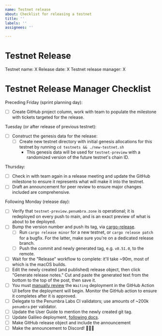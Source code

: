 ```yaml
---
name: Testnet release
about: Checklist for releasing a testnet
title: ''
labels: ''
assignees: ''

---
```


# Testnet Release

Testnet name: X
Release date: X
Testnet release manager: X

# Testnet Release Manager Checklist

Preceding Friday (sprint planning day):

- [ ] Create GitHub project column, work with team to populate the milestone with tickets targeted for the release.

Tuesday (or after release of previous testnet):

- [ ] Construct the genesis data for the release:
  - [ ] Create new testnet directory with initial genesis allocations for this testnet by running `cd testnets && ./new-testnet.sh`
    - This genesis data will be used for `testnet-preview` with a randomized version of the future testnet's chain ID.

Thursday:

- [ ] Check in with team again in a release meeting and update the GitHub milestone to ensure it represents what will make it into the testnet.
- [ ] Draft an announcement for peer review to ensure major changes included are comprehensive.

Following Monday (release day):

- [ ] Verify that `testnet-preview.penumbra.zone` is operational; it is redeployed on every push to main, and is an exact preview of what is about to be deployed.
- [ ] Bump the version number and push its tag, via [cargo-release](https://crates.io/crates/cargo-release).
    - [ ] Run `cargo release minor` for a new testnet, or `cargo release patch` for a bugfix. For the latter, make sure you're on a dedicated release branch.
    - [ ] Push the commit and newly generated tag, e.g. `v0.51.0`, to the remote.
- [ ] Wait for the "Release" workflow to complete: it'll take ~90m, most of which is the macOS builds.
- [ ] Edit the newly created (and published) release object, then click "Generate release notes." Cut and paste the generated text from the bottom to the top of the post, then save it.
- [ ] You must [manually review](https://docs.github.com/en/actions/managing-workflow-runs/reviewing-deployments) the `Waiting` deployment in the GitHub Action UI before the deployment will begin. Monitor the GitHub action to ensure it completes after it is approved.
- [ ] Delegate to the Penumbra Labs CI validators; use amounts of ~200k `penumbra` per validator.
- [ ] Update the User Guide to mention the newly created git tag.
- [ ] Update Galileo deployment, [following docs](https://github.com/penumbra-zone/galileo).
- [ ] Make GitHub release object and include the announcement
- [ ] Make the announcement to Discord! 🎉🎉🎉
